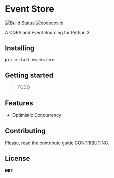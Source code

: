# Event Store
[![Build Status](https://travis-ci.org/patrickporto/eventstore.svg?branch=master)](https://travis-ci.org/patrickporto/eventstore)
[![codecov.io](https://codecov.io/github/patrickporto/badges/coverage.svg?branch=master)](https://codecov.io/github/boennemann/badges?branch=master)

A CQRS and Event Sourcing for Python 3.

## Installing

```bash
pip install eventstore
```

## Getting started

> TODO

## Features

* Optimistic Concurrency


## Contributing

Please, read the contribute guide [CONTRIBUTING](CONTRIBUTING.md).

## License

**MIT**